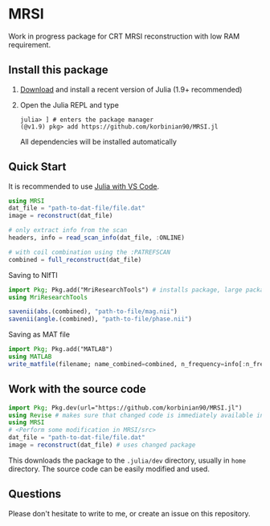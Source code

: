 # MRSI

Work in progress package for CRT MRSI reconstruction with low RAM requirement.

## Install this package

1. [Download](https://julialang.org/downloads/) and install a recent version of Julia (1.9+ recommended)

2. Open the Julia REPL and type

    ```julia-repl
    julia> ] # enters the package manager
    (@v1.9) pkg> add https://github.com/korbinian90/MRSI.jl
    ```

    All dependencies will be installed automatically

## Quick Start

It is recommended to use [Julia with VS Code](https://code.visualstudio.com/docs/languages/julia#_getting-started).

```julia
using MRSI
dat_file = "path-to-dat-file/file.dat"
image = reconstruct(dat_file)

# only extract info from the scan
headers, info = read_scan_info(dat_file, :ONLINE)

# with coil combination using the :PATREFSCAN
combined = full_reconstruct(dat_file)
```

Saving to NIfTI

```julia
import Pkg; Pkg.add("MriResearchTools") # installs package, large package, takes a minute or two
using MriResearchTools

savenii(abs.(combined), "path-to-file/mag.nii")
savenii(angle.(combined), "path-to-file/phase.nii")
```

Saving as MAT file

```julia
import Pkg; Pkg.add("MATLAB")
using MATLAB
write_matfile(filename; name_combined=combined, n_frequency=info[:n_frequency], ...)  # writes all variables given in the keyword argument list to a MAT file
```

## Work with the source code

```julia
import Pkg; Pkg.dev(url="https://github.com/korbinian90/MRSI.jl")
using Revise # makes sure that changed code is immediately available in running session
using MRSI
# <Perform some modification in MRSI/src>
dat_file = "path-to-dat-file/file.dat"
image = reconstruct(dat_file) # uses changed package
```

This downloads the package to the `.julia/dev` directory, usually in `home` directory. The source code can be easily modified and used.

## Questions

Please don't hesitate to write to me, or create an issue on this repository.

